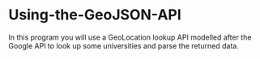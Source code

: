 # Using-the-GeoJSON-API
In this program you will use a GeoLocation lookup API modelled after the Google API to look up some universities and parse the returned data.


